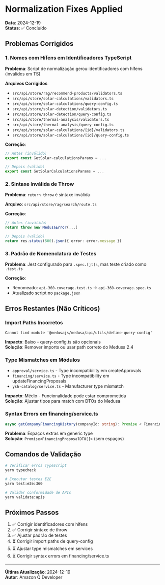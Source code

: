 # Normalization Fixes Applied

**Data**: 2024-12-19  
**Status**: ✅ Concluído

## Problemas Corrigidos

### 1. Nomes com Hífens em Identificadores TypeScript

**Problema**: Script de normalização gerou identificadores com hífens (inválidos em TS)

**Arquivos Corrigidos**:
- `src/api/store/rag/recommend-products/validators.ts`
- `src/api/store/solar-calculations/validators.ts`
- `src/api/store/solar-calculations/query-config.ts`
- `src/api/store/solar-detection/validators.ts`
- `src/api/store/solar-detection/query-config.ts`
- `src/api/store/thermal-analysis/validators.ts`
- `src/api/store/thermal-analysis/query-config.ts`
- `src/api/store/solar-calculations/[id]/validators.ts`
- `src/api/store/solar-calculations/[id]/query-config.ts`

**Correção**:
```typescript
// Antes (inválido)
export const GetSolar-calculationsParams = ...

// Depois (válido)
export const GetSolarCalculationsParams = ...
```

### 2. Sintaxe Inválida de Throw

**Problema**: `return throw` é sintaxe inválida

**Arquivo**: `src/api/store/rag/search/route.ts`

**Correção**:
```typescript
// Antes (inválido)
return throw new MedusaError(...)

// Depois (válido)
return res.status(500).json({ error: error.message })
```

### 3. Padrão de Nomenclatura de Testes

**Problema**: Jest configurado para `.spec.[jt]s`, mas teste criado como `.test.ts`

**Correção**:
- Renomeado: `api-360-coverage.test.ts` → `api-360-coverage.spec.ts`
- Atualizado script no `package.json`

## Erros Restantes (Não Críticos)

### Import Paths Incorretos
```
Cannot find module '@medusajs/medusa/api/utils/define-query-config'
```
**Impacto**: Baixo - query-config.ts são opcionais  
**Solução**: Remover imports ou usar path correto do Medusa 2.4

### Type Mismatches em Módulos
- `approval/service.ts` - Type incompatibility em createApprovals
- `financing/service.ts` - Type incompatibility em updateFinancingProposals
- `ysh-catalog/service.ts` - Manufacturer type mismatch

**Impacto**: Médio - Funcionalidade pode estar comprometida  
**Solução**: Ajustar tipos para match com DTOs do Medusa

### Syntax Errors em financing/service.ts
```typescript
async getCompanyFinancingHistory(companyId: string): Promise < FinancingProposalDTO[] > {
```
**Problema**: Espaços extras em generic type  
**Solução**: `Promise<FinancingProposalDTO[]>` (sem espaços)

## Comandos de Validação

```bash
# Verificar erros TypeScript
yarn typecheck

# Executar testes E2E
yarn test:e2e:360

# Validar conformidade de APIs
yarn validate:apis
```

## Próximos Passos

1. ✅ Corrigir identificadores com hífens
2. ✅ Corrigir sintaxe de throw
3. ✅ Ajustar padrão de testes
4. ⏳ Corrigir import paths de query-config
5. ⏳ Ajustar type mismatches em services
6. ⏳ Corrigir syntax errors em financing/service.ts

---

**Última Atualização**: 2024-12-19  
**Autor**: Amazon Q Developer
